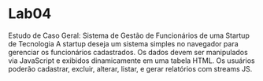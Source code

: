 # Lab04
Estudo de Caso Geral: Sistema de Gestão de Funcionários de uma Startup de Tecnologia
A startup deseja um sistema simples no navegador para gerenciar os funcionários
cadastrados. Os dados devem ser manipulados via JavaScript e exibidos dinamicamente
em uma tabela HTML. Os usuários poderão cadastrar, excluir, alterar, listar, e gerar
relatórios com streams JS.
